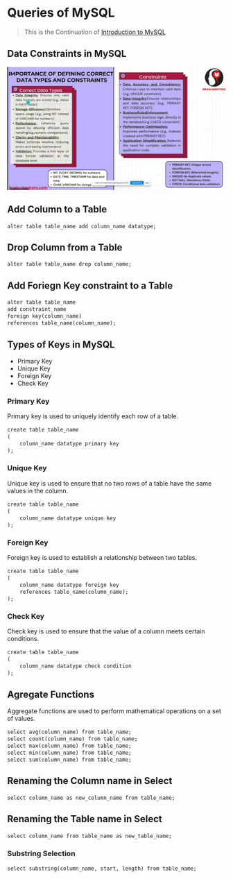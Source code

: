 # Queries of MySQL

> This is the Continuation of [Introduction to MySQL](IntroToMySQL.md)

## Data Constraints in MySQL

![Data Constraint Image](image-10.png)

## Add Column to a Table

```mysql
alter table table_name add column_name datatype;
```

## Drop Column from a Table

```mysql
alter table table_name drop column_name;
```

## Add Foriegn Key constraint to a Table

```mysql
alter table table_name
add constraint_name
foreign key(column_name)
references table_name(column_name);
```

## Types of Keys in MySQL

* Primary Key
* Unique Key
* Foreign Key
* Check Key

### Primary Key

Primary key is used to uniquely identify each row of a table.

```mysql
create table table_name
(
    column_name datatype primary key
);
```

### Unique Key

Unique key is used to ensure that no two rows of a table have the same values in the column.

```mysql
create table table_name
(
    column_name datatype unique key
);
```

### Foreign Key

Foreign key is used to establish a relationship between two tables.

```mysql
create table table_name
(
    column_name datatype foreign key
    references table_name(column_name);
);
```

### Check Key

Check key is used to ensure that the value of a column meets certain conditions.

```mysql
create table table_name
(
    column_name datatype check condition
);
```

## Agregate Functions

Aggregate functions are used to perform mathematical operations on a set of values.

```mysql
select avg(column_name) from table_name;
select count(column_name) from table_name;
select max(column_name) from table_name;
select min(column_name) from table_name;
select sum(column_name) from table_name;
```

## Renaming the Column name in Select

```mysql
select column_name as new_column_name from table_name;
```

## Renaming the Table name in Select

```mysql
select column_name from table_name as new_table_name;
```

### Substring Selection

```mysql
select substring(column_name, start, length) from table_name;
```
